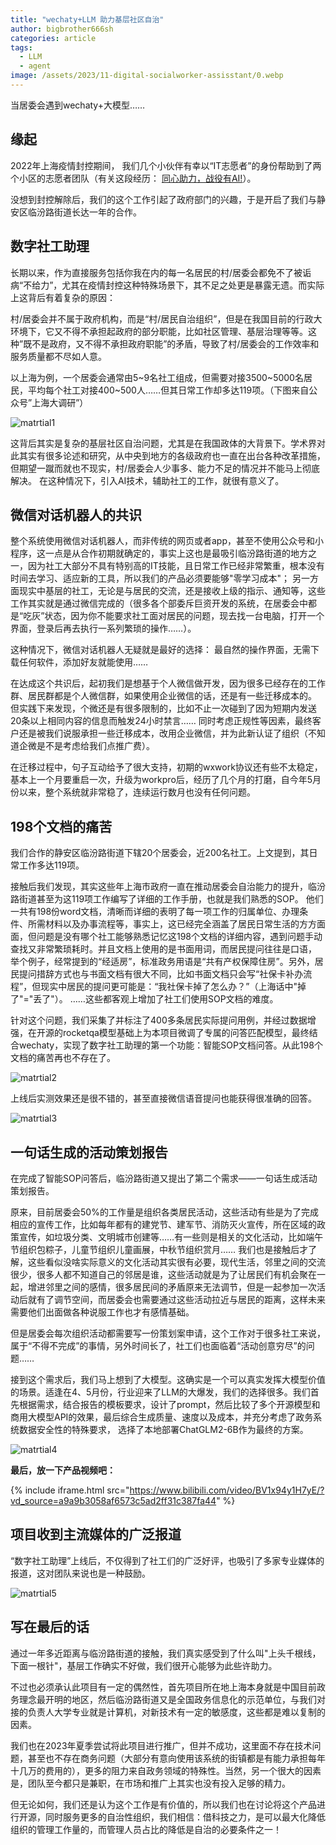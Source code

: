 ```yaml
---
title: "wechaty+LLM 助力基层社区自治"
author: bigbrother666sh
categories: article
tags:
  - LLM
  - agent
image: /assets/2023/11-digital-socialworker-assisstant/0.webp
---
```


当居委会遇到wechaty+大模型……

## 缘起

2022年上海疫情封控期间， 我们几个小伙伴有幸以“IT志愿者”的身份帮助到了两个小区的志愿者团队（有关这段经历： [同心助力，战役有AI!](https://wechaty.js.org/2022/05/20/wechaty-ai-antigenbot/)）。

没想到封控解除后，我们的这个工作引起了政府部门的兴趣，于是开启了我们与静安区临汾路街道长达一年的合作。

## 数字社工助理

长期以来，作为直接服务包括你我在内的每一名居民的村/居委会都免不了被诟病“不给力”，尤其在疫情封控这种特殊场景下，其不足之处更是暴露无遗。而实际上这背后有着复杂的原因：

村/居委会并不属于政府机构，而是“村/居民自治组织”，但是在我国目前的行政大环境下，它又不得不承担起政府的部分职能，比如社区管理、基层治理等等。这种”既不是政府，又不得不承担政府职能”的矛盾，导致了村/居委会的工作效率和服务质量都不尽如人意。

以上海为例，一个居委会通常由5~9名社工组成，但需要对接3500~5000名居民，平均每个社工对接400~500人……但其日常工作却多达119项。（下图来自公众号”上海大调研”）

![matrtial1](/assets/2023/11-digital-socialworker-assisstant/1.webp)

这背后其实是复杂的基层社区自治问题，尤其是在我国政体的大背景下。学术界对此其实有很多论述和研究，从中央到地方的各级政府也一直在出台各种改革措施，但期望一蹴而就也不现实，村/居委会人少事多、能力不足的情况并不能马上彻底解决。
在这种情况下，引入AI技术，辅助社工的工作，就很有意义了。

## 微信对话机器人的共识

整个系统使用微信对话机器人，而非传统的网页或者app，甚至不使用公众号和小程序，这一点是从合作初期就确定的，事实上这也是最吸引临汾路街道的地方之一，因为社工大部分不具有特别高的IT技能，且日常工作已经非常繁重，根本没有时间去学习、适应新的工具，所以我们的产品必须要能够"零学习成本"；
另一方面现实中基层的社工，无论是与居民的交流，还是接收上级的指示、通知等，这些工作其实就是通过微信完成的（很多各个部委斥巨资开发的系统，在居委会中都是“吃灰”状态，因为你不能要求社工面对居民的问题，现去找一台电脑，打开一个界面，登录后再去执行一系列繁琐的操作……）。

这种情况下，微信对话机器人无疑就是最好的选择： 最自然的操作界面，无需下载任何软件，添加好友就能使用……

在达成这个共识后，起初我们是想基于个人微信做开发，因为很多已经存在的工作群、居民群都是个人微信群，如果使用企业微信的话，还是有一些迁移成本的。
但实践下来发现，个微还是有很多限制的，比如不止一次碰到了因为短期内发送20条以上相同内容的信息而触发24小时禁言……
同时考虑正规性等因素，最终客户还是被我们说服承担一些迁移成本，改用企业微信，并为此新认证了组织（不知道企微是不是考虑给我们点推广费）。

在迁移过程中，句子互动给予了很大支持，初期的wxwork协议还有些不太稳定，基本上一个月要重启一次，升级为workpro后，经历了几个月的打磨，自今年5月份以来，整个系统就非常稳了，连续运行数月也没有任何问题。

## 198个文档的痛苦

我们合作的静安区临汾路街道下辖20个居委会，近200名社工。上文提到，其日常工作多达119项。

接触后我们发现，其实这些年上海市政府一直在推动居委会自治能力的提升，临汾路街道甚至为这119项工作编写了详细的工作手册，也就是我们熟悉的SOP。
他们一共有198份word文档，清晰而详细的表明了每一项工作的归属单位、办理条件、所需材料以及办事流程等，事实上，这已经完全涵盖了居民日常生活的方方面面，但问题是没有哪个社工能够熟悉记忆这198个文档的详细内容，遇到问题手动查找又非常繁琐耗时。并且文档上使用的是书面用词，而居民提问往往是口语，
举个例子，经常提到的“经适房”，标准政务用语是“共有产权保障住房”。另外，居民提问措辞方式也与书面文档有很大不同，比如书面文档只会写“社保卡补办流程”，但现实中居民的提问更可能是：“我社保卡掉了怎么办？”（上海话中"掉了"="丢了"）。
……这些都客观上增加了社工们使用SOP文档的难度。

针对这个问题，我们采集了并标注了400多条居民实际提问用例，并经过数据增强，在开源的rocketqa模型基础上为本项目微调了专属的问答匹配模型，最终结合wechaty，实现了数字社工助理的第一个功能：智能SOP文档问答。从此198个文档的痛苦再也不存在了。

![matrtial2](/assets/2023/11-digital-socialworker-assisstant/3.webp)

上线后实测效果还是很不错的，甚至直接微信语音提问也能获得很准确的回答。

![matrtial3](/assets/2023/11-digital-socialworker-assisstant/2.webp)

## 一句话生成的活动策划报告

在完成了智能SOP问答后，临汾路街道又提出了第二个需求——一句话生成活动策划报告。

原来，目前居委会50%的工作量是组织各类居民活动，这些活动有些是为了完成相应的宣传工作，比如每年都有的建党节、建军节、消防灭火宣传，所在区域的政策宣传，如垃圾分类、文明城市创建等……有一些则是相关的文化活动，比如端午节组织包粽子，儿童节组织儿童画展，中秋节组织赏月……
我们也是接触后才了解，这些看似没啥实际意义的文化活动其实很有必要，现代生活，邻里之间的交流很少，很多人都不知道自己的邻居是谁，这些活动就是为了让居民们有机会聚在一起，增进邻里之间的感情，很多居民间的矛盾原来无法调节，但是一起参加一次活动后就有了调节空间，而居委会也需要通过这些活动拉近与居民的距离，这样未来需要他们出面做各种说服工作也才有感情基础。

但是居委会每次组织活动都需要写一份策划案申请，这个工作对于很多社工来说，属于“不得不完成”的事情，另外时间长了，社工们也面临着“活动创意穷尽”的问题……

接到这个需求后，我们马上想到了大模型。这确实是一个可以真实发挥大模型价值的场景。适逢在4、5月份，行业迎来了LLM的大爆发，我们的选择很多。我们首先根据需求，结合报告的模板要求，设计了prompt，然后比较了多个开源模型和商用大模型API的效果，最后综合生成质量、速度以及成本，并充分考虑了政务系统数据安全性的特殊要求， 选择了本地部署ChatGLM2-6B作为最终的方案。

![matrtial4](/assets/2023/11-digital-socialworker-assisstant/4.webp)

**最后，放一下产品视频吧：**

{% include iframe.html src="https://www.bilibili.com/video/BV1x94y1H7yE/?vd_source=a9a9b3058af6573c5ad2ff31c387fa44" %}

## 项目收到主流媒体的广泛报道

“数字社工助理”上线后，不仅得到了社工们的广泛好评，也吸引了多家专业媒体的报道，这对团队来说也是一种鼓励。

![matrtial5](/assets/2023/11-digital-socialworker-assisstant/5.webp)

## 写在最后的话

通过一年多近距离与临汾路街道的接触，我们真实感受到了什么叫"上头千根线，下面一根针"，基层工作确实不好做，我们很开心能够为此些许助力。

不过也必须承认此项目有一定的偶然性，首先项目所在地上海本身就是中国目前政务理念最开明的地区，然后临汾路街道又是全国政务信息化的示范单位，与我们对接的负责人大学专业就是计算机，对新技术有一定的敏感度，这些都是难以复制的因素。

我们也在2023年夏季尝试将此项目进行推广，但并不成功，这里面不存在技术问题，甚至也不存在商务问题（大部分有意向使用该系统的街镇都是有能力承担每年十几万的费用的），更多的阻力来自政务领域的特殊性。当然，另一个很大的因素是，团队至今都只是兼职，在市场和推广上其实也没有投入足够的精力。

但无论如何，我们还是认为这个工作是有价值的，所以我们也在讨论将这个产品进行开源，同时服务更多的自治性组织，我们相信：借科技之力，是可以最大化降低组织的管理工作量的，而管理人员占比的降低是自治的必要条件之一！
